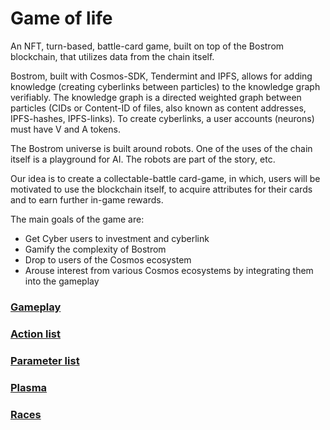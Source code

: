 # Game of life

An NFT, turn-based, battle-card game, built on top of the Bostrom blockchain, that utilizes data from the chain itself. 

Bostrom, built with Cosmos-SDK, Tendermint and IPFS, allows for adding knowledge (creating cyberlinks between particles) to the knowledge graph verifiably. The knowledge graph is a directed weighted graph between particles (CIDs or Content-ID of files, also known as content addresses, IPFS-hashes, IPFS-links). To create cyberlinks, a user accounts (neurons) must have V and A tokens.

The Bostrom universe is built around robots. One of the uses of the chain itself is a playground for AI. The robots are part of the story, etc.

Our idea is to create a collectable-battle card-game, in which, users will be motivated to use the blockchain itself, to acquire attributes for their cards and to earn further in-game rewards. 

The main goals of the game are:

- Get Cyber users to investment and cyberlink 
- Gamify the complexity of Bostrom
- Drop to users of the Cosmos ecosystem
- Arouse interest from various Cosmos ecosystems by integrating them into the gameplay

### [Gameplay]()
### [Action list](https://github.com/citizen-cosmos/game-of-life/blob/main/actions.md)
### [Parameter list](https://github.com/citizen-cosmos/game-of-life/blob/main/parameters.md)
### [Plasma](https://github.com/citizen-cosmos/game-of-life/blob/main/plasma.md)
### [Races]()
